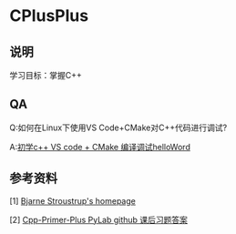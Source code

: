 # CPlusPlus

## 说明
学习目标：掌握C++

## QA

Q:如何在Linux下使用VS Code+CMake对C++代码进行调试?

A:[初学c++ VS code + CMake 编译调试helloWord](https://blog.csdn.net/u014265289/article/details/78213643)

## 参考资料
[1] [Bjarne Stroustrup's homepage](http://www.research.att.com/-bs/)

[2] [Cpp-Primer-Plus PyLab github 课后习题答案](https://github.com/PytLab/Cpp-Primer-Plus)